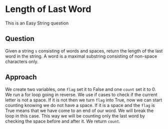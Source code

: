 # Length of Last Word

This is an Easy String question

## Question
Given a string `s` consisting of words and spaces, return the length of the last word in the string.
A word is a maximal substring consisting of non-space characters only.
 
## Approach
We create two variables, one `flag` set it to False and one `count` set it to 0.
We run a for loop going in reverse. We use if cases to check if the current letter is not a space. If it is not then we turn `flag` into True, now we can start counting knowing we do not have a space.
If it is a space and the `flag` is True means that we have come to an end of our word. We will break the loop in this case.
This way we will be counting only the last word by checking the space before and after it.
We return `count`.
